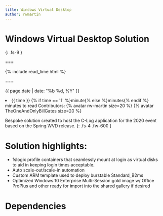 ```yaml
---
title: Windows Virtual Desktop
author: rwmartin
---
```



# Windows Virtual Desktop Solution
{: .fs-9 }

===

{% include read_time.html %}

===

{{ page.date | date: "%b %d, %Y" }} 

<li> {{ time }} {% if time == '1' %}minute{% else %}minutes{% endif %} minutes to read Contributors: {% avatar rw-martin size=20 %} {% avatar TheOneAndOnlyBillGates size=20 %}


Bespoke solution created to host the C-Log application for the 2020 event based on the Spring WVD release.
{: .fs-4 .fw-600 }


# Solution highlights:
* fslogix profile containers that seamlessly mount at login as virtual disks to aid in keeping login times acceptable.
* Auto scale-out/scale-in automation
* Custom ARM template used to deploy burstable Standard_B2ms
* Optimized Windows 10 Enterprise Multi-Session gold image w/ Office ProPlus and other ready for import into the shared gallery if desired
 


# Dependencies



